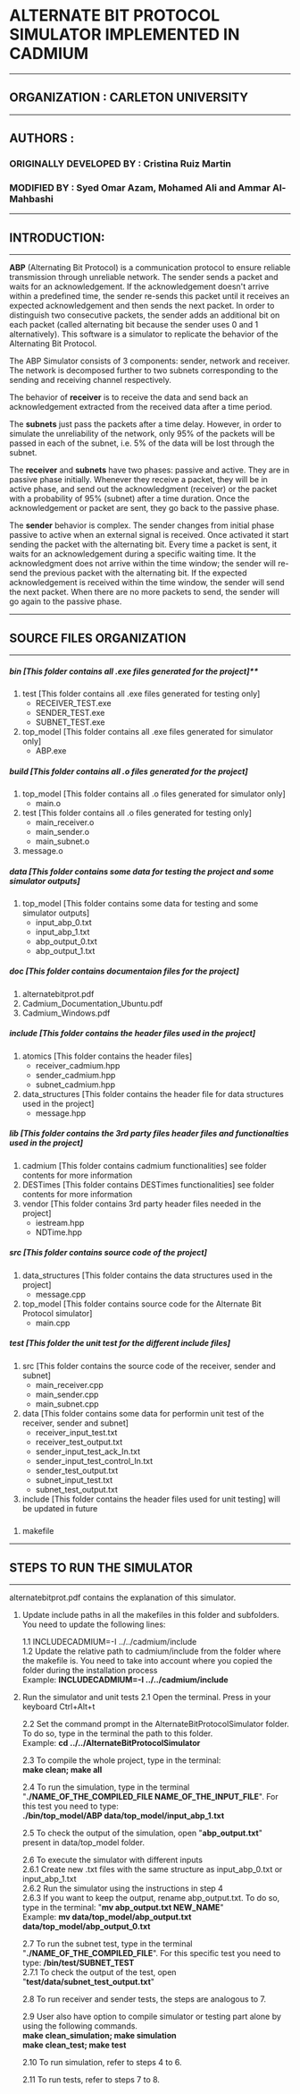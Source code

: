 # **ALTERNATE BIT PROTOCOL SIMULATOR IMPLEMENTED IN CADMIUM**
---
## ORGANIZATION : CARLETON UNIVERSITY
---
## AUTHORS :
### ORIGINALLY DEVELOPED BY : Cristina Ruiz Martin
### MODIFIED BY : Syed Omar Azam, Mohamed Ali and Ammar Al-Mahbashi                  
---
## INTRODUCTION:
---
**ABP** (Alternating Bit Protocol) is a communication protocol to ensure reliable transmission through unreliable network. The sender sends a packet and waits for an acknowledgement. If the acknowledgement doesn't arrive within a predefined time, the sender re-sends this packet until it receives an expected acknowledgement and then sends the next packet. In order to distinguish two consecutive packets, the sender adds an additional bit on each packet (called alternating bit because the sender uses 0 and 1 alternatively). This software is a simulator to replicate the behavior of the Alternating Bit Protocol. 

The ABP Simulator consists of 3 components: sender, network and receiver. The network is decomposed further to two subnets corresponding to the sending and receiving channel respectively.


The behavior of **receiver** is to receive the data and send back an acknowledgement extracted from the received data after a time period. 

The **subnets** just pass the packets after a time delay. However, in order to simulate the unreliability of the network, only 95% of the packets will be passed in each of the subnet, i.e. 5% of the data will be lost through the subnet.

 The **receiver** and **subnets** have two phases: passive and active. They are in passive phase initially. Whenever they receive a packet, they will be in active phase, and send out the acknowledgment (receiver) or the packet with a probability of 95% (subnet) after a time duration. Once the acknowledgement or packet are sent, they go back to the passive phase.

The **sender** behavior is complex. The sender changes from initial phase passive to active when an external signal is received. Once activated it start sending the packet with the alternating bit. Every time a packet is sent, it waits for an acknowledgement during a specific waiting time. It the acknowledgment does not arrive within the time window; the sender will re-send the previous packet with the alternating bit. If the expected acknowledgement is received within the time window, the sender will send the next packet. When there are no more packets to send, the sender will go again to the passive phase.

---

## SOURCE FILES ORGANIZATION
---
##### bin [This folder contains all .exe files generated for the project]**
1. test [This folder contains all .exe files generated for testing only]
    - RECEIVER_TEST.exe
    - SENDER_TEST.exe
    - SUBNET_TEST.exe
2. top_model [This folder contains all .exe files generated for simulator only]
	- ABP.exe
##### build [This folder contains all .o files generated for the project]
1. top_model [This folder contains all .o files generated for simulator only]
	- main.o
2. test [This folder contains all .o files generated for testing only]
	- main_receiver.o
	- main_sender.o
	- main_subnet.o
3. message.o
	
##### data [This folder contains some data for testing the project and some simulator outputs]
1. top_model [This folder contains some data for testing and some simulator outputs]
	- input_abp_0.txt
	- input_abp_1.txt
	- abp_output_0.txt
	- abp_output_1.txt

##### doc [This folder contains documentaion files for the project]
1. alternatebitprot.pdf
2. Cadmium_Documentation_Ubuntu.pdf
3. Cadmium_Windows.pdf

##### include [This folder contains the header files used in the project]
1. atomics [This folder contains the header files]
	- receiver_cadmium.hpp
	- sender_cadmium.hpp
	- subnet_cadmium.hpp
2. data_structures [This folder contains the header file for data structures used in the project]
	- message.hpp

##### lib [This folder contains the 3rd party files header files and functionalties used in the project]
1. cadmium [This folder contains cadmium functionalities]
		see folder contents for more information
2. DESTimes [This folder contains DESTimes functionalities]
		see folder contents for more information
3. vendor [This folder contains 3rd party header files needed in the project]
	- iestream.hpp
	- NDTime.hpp

##### src [This folder contains source code of the project]
1. data_structures [This folder contains the data structures used in the project]
	- message.cpp
2. top_model [This folder contains source code for the Alternate Bit Protocol simulator]	
	- main.cpp

##### test [This folder the unit test for the different include files]
1. src [This folder contains the source code of the receiver, sender and subnet]
	- main_receiver.cpp
	- main_sender.cpp
	- main_subnet.cpp
2. data [This folder contains some data for performin unit test of the receiver, sender and subnet]
	- receiver_input_test.txt
	- receiver_test_output.txt
	- sender_input_test_ack_In.txt
	- sender_input_test_control_In.txt
	- sender_test_output.txt
	- subnet_input_test.txt
	- subnet_test_output.txt
3. include [This folder contains the header files used for unit testing]
		will be updated in future
#####
1. makefile
---

## STEPS TO RUN THE SIMULATOR
---
alternatebitprot.pdf contains the explanation of this simulator.

1. Update include paths in all the makefiles in this folder and subfolders. You need to update the following lines:
	
	1.1 INCLUDECADMIUM=-I ../../cadmium/include </br>
    1.2 Update the relative path to cadmium/include from the folder where the makefile is. You need to take into account where you copied the folder during the installation process </br>
		Example: **INCLUDECADMIUM=-I ../../cadmium/include**
			
2. Run the simulator and unit tests
	2.1  Open the terminal. Press in your keyboard Ctrl+Alt+t </br>

	2.2  Set the command prompt in the AlternateBitProtocolSimulator folder. To do so, type in the terminal the path to this folder. </br>
		Example: **cd ../../AlternateBitProtocolSimulator** </br>

	2.3  To compile the whole project, type in the terminal: </br>
		**make clean; make all** </br>

	2.4  To run the simulation, type in the terminal "**./NAME_OF_THE_COMPILED_FILE NAME_OF_THE_INPUT_FILE**". For this test you need to type: </br>
		**./bin/top_model/ABP data/top_model/input_abp_1.txt** </br>

	2.5  To check the output of the simulation, open  "**abp_output.txt**" present in data/top_model folder. </br>

	2.6  To execute the simulator with different inputs </br>
		2.6.1 Create new .txt files with the same structure as input_abp_0.txt or input_abp_1.txt </br>
		2.6.2 Run the simulator using the instructions in step 4 </br>
		2.6.3 If you want to keep the output, rename abp_output.txt. To do so, type in the terminal: "**mv abp_output.txt NEW_NAME**" </br>
			Example: **mv data/top_model/abp_output.txt data/top_model/abp_output_0.txt** </br>

	2.7  To run the subnet test, type in the terminal "**./NAME_OF_THE_COMPILED_FILE**". For this specific test you need to type:
		**/bin/test/SUBNET_TEST** </br>
		2.7.1 To check the output of the test, open  "**test/data/subnet_test_output.txt**" </br>

	2.8  To run receiver and sender tests, the steps are analogous to 7. </br>

	2.9  User also have option to compile simulator or testing part alone by using the following commands. </br>
		**make clean_simulation; make simulation** </br>
		**make clean_test; make test** </br>

	2.10 To run simulation, refer to steps 4 to 6. </br>
	
	2.11 To run tests, refer to steps 7 to 8. </br>

